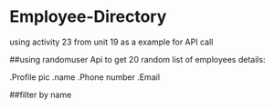 # Employee-Directory
using activity 23 from unit 19 as a example for API call 

##using randomuser Api to get 20 random list of employees details:

.Profile pic
.name
.Phone number
.Email



##filter by name 